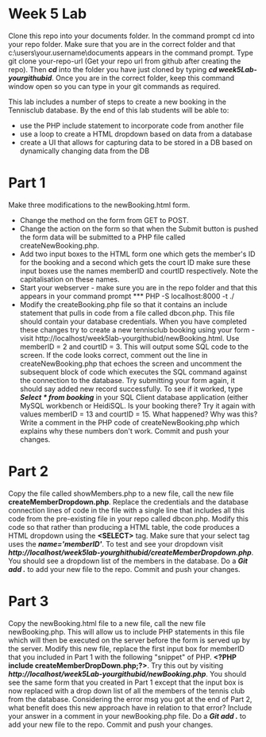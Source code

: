 # Week 5 Lab
Clone this repo into your documents folder. In the command prompt cd into your repo folder. Make sure that you are in the correct folder and that c:\users\your.username\documents appears in the command prompt. Type git clone your-repo-url (Get your repo url from github after creating the repo). Then ***cd*** into the folder you have just cloned by typing ***cd week5Lab-yourgithubid***. Once you are in the correct folder, keep this command window open so you can type in your git commands as required.

This lab includes a number of steps to create a new booking in the Tennisclub database. By the end of this lab students will be able to:
- use the PHP include statement to incorporate code from another file
- use a loop to create a HTML dropdown based on data from a database
- create a UI that allows for capturing data to be stored in a DB based on dynamically changing data from the DB

# Part 1
Make three modifications to the newBooking.html form. 
- Change the method on the form from GET to POST. 
- Change the action on the form so that when the Submit button is pushed the form data will be submitted to a PHP file called createNewBooking.php. 
- Add two input boxes to the HTML form one which gets the member's ID for the booking and a second which gets the court ID make sure these input boxes use the names memberID and courtID respectively. Note the capitalisation on these names.
- Start your webserver - make sure you are in the repo folder and that this appears in your command prompt *** PHP -S localhost:8000 -t ./
- Modify the createBooking.php file so that it contains an include statement that pulls in code from a file called dbcon.php. This file should contain your database credentials.
When you have completed these changes try to create a new tennisclub booking using your form - visit http://localhost/week5lab-yourgithubid/newBooking.html. Use memberID = 2 and courtID = 3. This will output some SQL code to the screen. If the code looks correct, comment out the line in createNewBooking.php that echoes the screen and uncomment the subsequent block of code which executes the SQL command against the connection to the database. Try submitting your form again, it should say added new record successfully. To see if it worked, type ***Select * from booking*** in your SQL Client database application (either MySQL workbench or HeidiSQL. Is your booking there? Try it again with values memberID = 13 and courtID = 15. What happened? Why was this? Write a comment in the PHP code of createNewBooking.php which explains why these numbers don't work. Commit and push your changes.

# Part 2
Copy the file called showMembers.php to a new file, call the new file **createMemberDropdown.php**. Replace the credentials and the database connection lines of code in the file with a single line that includes all this code from the pre-existing file in your repo called dbcon.php. Modify this code so that rather than producing a HTML table, the code produces a HTML dropdown using the **&lt;SELECT&gt;** tag. Make sure that your select tag uses the ***name='memberID'***. To test and see your dropdown visit ***http://localhost/week5lab-yourghithubid/createMemberDropdown.php***. You should see a dropdown list of the members in the database. Do a ***Git add .*** to add your new file to the repo. Commit and push your changes.

# Part 3
Copy the newBooking.html file to a new file, call the new file newBooking.php. This will allow us to include PHP statements in this file which will then be executed on the server before the form is served up by the server. Modify this new file, replace the first input box for memberID that you included in Part 1 with the following "snippet" of PHP. **&lt;?PHP include createMemberDropDown.php;?&gt;**. Try this out by visiting ***http://localhost/week5Lab-yourgithubid/newBooking.php***. You should see the same form that you created in Part 1 except that the input box is now replaced with a drop down list of all the members of the tennis club from the database. Considering the error msg you got at the end of Part 2, what benefit does this new approach have in relation to that error? Include your answer in a comment in your newBooking.php file. Do a ***Git add .*** to add your new file to the repo. Commit and push your changes.






